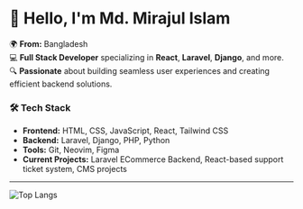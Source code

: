 # 👋 Hello, I'm Md. Mirajul Islam

🌍 **From:** Bangladesh  
💻 **Full Stack Developer** specializing in **React**, **Laravel**, **Django**, and more.  
🔍 **Passionate** about building seamless user experiences and creating efficient backend solutions.

### 🛠️ Tech Stack
- **Frontend:** HTML, CSS, JavaScript, React, Tailwind CSS
- **Backend:** Laravel, Django, PHP, Python
- **Tools:** Git, Neovim, Figma
- **Current Projects:** Laravel ECommerce Backend, React-based support ticket system, CMS projects

---
![Top Langs](https://github-readme-stats.vercel.app/api/top-langs/?username=miraz66&layout=compact) 


